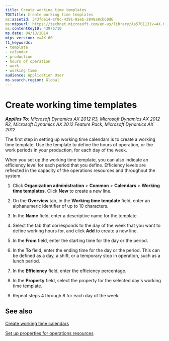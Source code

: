 ```yaml
---
title: Create working time templates
TOCTitle: Create working time templates
ms:assetid: 343fde14-ef0c-4391-8aeb-2849a8cb60d6
ms:mtpsurl: https://technet.microsoft.com/en-us/library/Aa570113(v=AX.60)
ms:contentKeyID: 43976710
ms.date: 04/18/2014
mtps_version: v=AX.60
f1_keywords:
- template
- calendar
- production
- hours of operation
- work
- working time
audience: Application User
ms.search.region: Global
---
```


# Create working time templates 


_**Applies To:** Microsoft Dynamics AX 2012 R3, Microsoft Dynamics AX 2012 R2, Microsoft Dynamics AX 2012 Feature Pack, Microsoft Dynamics AX 2012_

The first step in setting up working time calendars is to create a working time template. Use the template to define the hours of operation, or the work periods in your production, for each day of the week.

When you set up the working time template, you can also indicate an efficiency level for each period that you define. Efficiency levels are reflected in the capacity of the operations resources and throughout the system.

1.  Click **Organization administration** \> **Common** \> **Calendars** \> **Working time templates**. Click **New** to create a new line.

2.  On the **Overview** tab, in the **Working time template** field, enter an alphanumeric identifier of up to 10 characters.

3.  In the **Name** field, enter a descriptive name for the template.

4.  Select the tab that corresponds to the day of the week that you want to define working hours for, and click **Add** to create a new line.

5.  In the **From** field, enter the starting time for the day or the period.

6.  In the **To** field, enter the ending time for the day or the period. This can be defined as a day, a shift, or a temporary stop in operation, such as a lunch period.

7.  In the **Efficiency** field, enter the efficiency percentage.

8.  In the **Property** field, select the property for the selected day's working time template.

9.  Repeat steps 4 through 8 for each day of the week.

## See also

[Create working time calendars](create-working-time-calendars.md)

[Set up properties for operations resources](set-up-properties-for-operations-resources.md)

  


